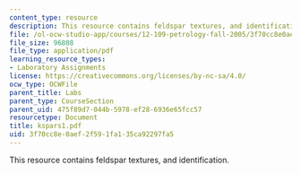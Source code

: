 ```yaml
---
content_type: resource
description: This resource contains feldspar textures, and identification.
file: /ol-ocw-studio-app/courses/12-109-petrology-fall-2005/3f70cc8e0aef2f591fa135ca92297fa5_kspars1.pdf
file_size: 96808
file_type: application/pdf
learning_resource_types:
- Laboratory Assignments
license: https://creativecommons.org/licenses/by-nc-sa/4.0/
ocw_type: OCWFile
parent_title: Labs
parent_type: CourseSection
parent_uid: 475f89d7-044b-5978-ef28-6936e65fcc57
resourcetype: Document
title: kspars1.pdf
uid: 3f70cc8e-0aef-2f59-1fa1-35ca92297fa5
---
```

This resource contains feldspar textures, and identification.
